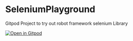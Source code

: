 # SeleniumPlayground
Gitpod Project to try out robot framework selenium Library


[![Open in Gitpod](https://gitpod.io/button/open-in-gitpod.svg)](https://gitpod.io/#https://github.com/HenrikSchuette/SeleniumPlayground.git)
